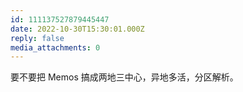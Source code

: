 ```yaml
---
id: 111137527879445447
date: 2022-10-30T15:30:01.000Z
reply: false
media_attachments: 0
---
```


要不要把 Memos 搞成两地三中心，异地多活，分区解析。

